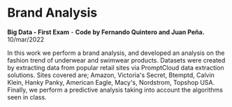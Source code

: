 # Brand Analysis

**Big Data - First Exam** - __Code by Fernando Quintero and Juan Peña.__  10/mar/2022

In this work we perform a brand analysis, and developed an analysis on the fashion trend of underwear and swimwear products. Datasets were created by extracting data from popular retail sites via PromptCloud data extraction solutions. Sites covered are; Amazon, Victoria's Secret, Btemptd, Calvin Klein, Hanky Panky, American Eagle, Macy's, Nordstrom, Topshop USA. Finally, we perform a predictive analysis taking into account the algorithms seen in class.
